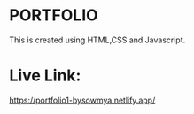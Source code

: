 # PORTFOLIO
This is created using HTML,CSS and Javascript.

# Live Link:
https://portfolio1-bysowmya.netlify.app/
